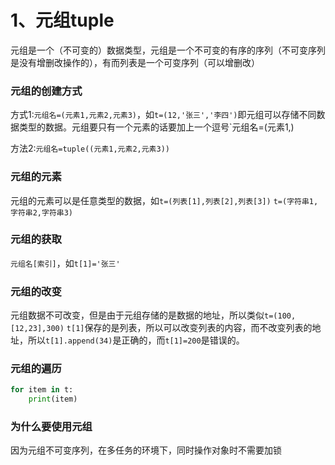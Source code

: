 # 1、元组tuple

元组是一个（不可变的）数据类型，元组是一个不可变的有序的序列（不可变序列是没有增删改操作的），有而列表是一个可变序列（可以增删改）

### 元组的创建方式

方式1:`元组名=(元素1,元素2,元素3)`，如`t=(12,'张三','李四')`即元组可以存储不同数据类型的数据。元组要只有一个元素的话要加上一个逗号`元组名=(元素1,)

方法2:`元组名=tuple((元素1,元素2,元素3))`

### 元组的元素

元组的元素可以是任意类型的数据，如`t=(列表[1],列表[2],列表[3])` `t=(字符串1,字符串2,字符串3)`

### 元组的获取

`元组名[索引]`，如`t[1]='张三'`

### 元组的改变

元组数据不可改变，但是由于元组存储的是数据的地址，所以类似`t=(100,[12,23],300)` `t[1]`保存的是列表，所以可以改变列表的内容，而不改变列表的地址，所以`t[1].append(34)`是正确的，而`t[1]=200`是错误的。

### 元组的遍历

```python
for item in t:
	print(item)
```

### 为什么要使用元组

因为元组不可变序列，在多任务的环境下，同时操作对象时不需要加锁